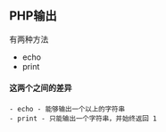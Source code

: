 PHP输出
--
有两种方法
- echo
- print

#### 这两个之间的差异
```
- echo - 能够输出一个以上的字符串
- print - 只能输出一个字符串，并始终返回 1
```
